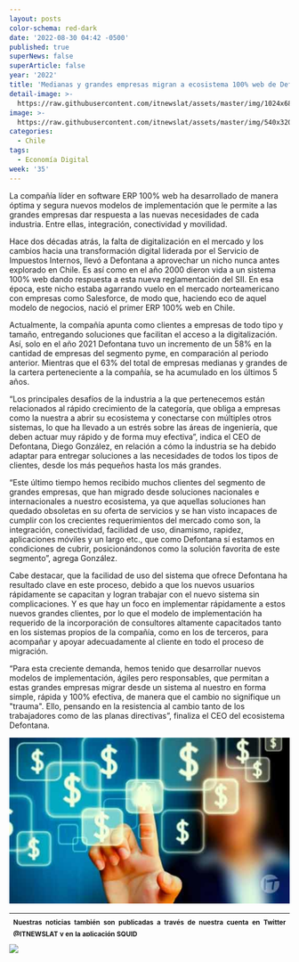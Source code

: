 ```yaml
---
layout: posts
color-schema: red-dark
date: '2022-08-30 04:42 -0500'
published: true
superNews: false
superArticle: false
year: '2022'
title: 'Medianas y grandes empresas migran a ecosistema 100% web de Defontana  '
detail-image: >-
  https://raw.githubusercontent.com/itnewslat/assets/master/img/1024x680/Economia-Digital-g.jpg
image: >-
  https://raw.githubusercontent.com/itnewslat/assets/master/img/540x320/Economia-Digital-p.jpg
categories:
  - Chile
tags:
  - Economía Digital
week: '35'
---
```

La compañía líder en software ERP 100% web ha desarrollado de manera óptima y segura nuevos modelos de implementación que le permite a las grandes empresas dar respuesta a las nuevas necesidades de cada industria. Entre ellas, integración, conectividad y movilidad.

Hace dos décadas atrás, la falta de digitalización en el mercado y los cambios hacia una transformación digital liderada por el Servicio de Impuestos Internos, llevó a Defontana a aprovechar un nicho nunca antes explorado en Chile. Es así como en el año 2000 dieron vida a un sistema 100% web dando respuesta a esta nueva reglamentación del SII. En esa época, este nicho estaba agarrando vuelo en el mercado norteamericano con empresas como Salesforce, de modo que, haciendo eco de aquel modelo de negocios, nació el primer ERP 100% web en Chile.

Actualmente, la compañía apunta como clientes a empresas de todo tipo y tamaño, entregando soluciones que facilitan el acceso a la digitalización.  Así, solo en el año 2021 Defontana tuvo un incremento de un 58% en la cantidad de empresas del segmento pyme, en comparación al periodo anterior. Mientras que el 63% del total de empresas medianas y grandes de la cartera perteneciente a la compañía, se ha acumulado en los últimos 5 años. 

“Los principales desafíos de la industria a la que pertenecemos están relacionados al rápido crecimiento de la categoría, que obliga a empresas como la nuestra a abrir su ecosistema y conectarse con múltiples otros sistemas, lo que ha llevado a un estrés sobre las áreas de ingeniería, que deben actuar muy rápido y de forma muy efectiva”, indica el CEO de Defontana, Diego González, en relación a cómo la industria se ha debido adaptar para entregar soluciones a las necesidades de todos los tipos de clientes, desde los más pequeños hasta los más grandes.

“Este último tiempo hemos recibido muchos clientes del segmento de grandes empresas, que han migrado desde soluciones nacionales e internacionales a nuestro ecosistema, ya que aquellas soluciones han quedado obsoletas en su oferta de servicios y se han visto incapaces de cumplir con los crecientes requerimientos del mercado como son, la integración, conectividad, facilidad de uso, dinamismo, rapidez, aplicaciones móviles y un largo etc., que como Defontana sí estamos en condiciones de cubrir, posicionándonos como la solución favorita de este segmento”, agrega González.

Cabe destacar, que la facilidad de uso del sistema que ofrece Defontana ha resultado clave en este proceso, debido a que los nuevos usuarios rápidamente se capacitan y logran trabajar con el nuevo sistema sin complicaciones. Y es que hay un foco en implementar rápidamente a estos nuevos grandes clientes, por lo que el modelo de implementación ha requerido de la incorporación de consultores altamente capacitados tanto en los sistemas propios de la compañía, como en los de terceros, para acompañar y apoyar adecuadamente al cliente en todo el proceso de migración.

“Para esta creciente demanda, hemos tenido que desarrollar nuevos modelos de implementación, ágiles pero responsables, que permitan a estas grandes empresas migrar desde un sistema al nuestro en forma simple, rápida y 100% efectiva, de manera que el cambio no signifique un "trauma". Ello, pensando en la resistencia al cambio tanto de los trabajadores como de las planas directivas”, finaliza el CEO del ecosistema Defontana.

![](https://raw.githubusercontent.com/itnewslat/assets/master/img/540x320/Economia-Digital-p.jpg)

<table style="height: 42px;" width="569">
<tbody>
<tr>
<td style="text-align: justify;"><sub><strong>Nuestras noticias también son publicadas a través de nuestra cuenta en Twitter <a href="https://twitter.com/itnewslat?lang=es">@ITNEWSLAT</a> y en la aplicación <a href="https://squidapp.co/en/">SQUID</a></strong></sub></td>
</tr>
</tbody>
</table>

<img src="https://tracker.metricool.com/c3po.jpg?hash=56f88a41e39ab42c063cc51676587a04"/>